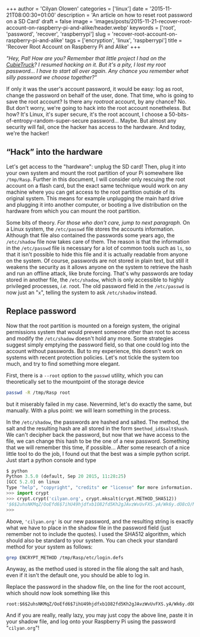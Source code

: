 +++
author = 'Cilyan Olowen'
categories = ['linux']
date = '2015-11-21T08:00:30+01:00'
description = 'An article on how to reset root password on a SD Card'
draft = false
image = 'images/posts/2015-11-21-recover-root-account-on-raspberry-pi-and-alike/header.webp'
keywords = ['root', 'password', 'recover', 'raspberrypi']
slug = 'recover-root-account-on-raspberry-pi-and-alike'
tags = ['encryption', 'linux', 'raspberrypi']
title = 'Recover Root Account on Raspberry Pi and Alike'
+++

_"Hey, Pal! How are you? Remember that little project I had on the
[CubieTruck](http://cubieboard.org/)? I resumed hacking on it. But it's a pity,
I lost my root password... I have to start all over again. Any chance you
remember what silly password we choose together?"_

If only it was the user's account password, it would be easy: log as root,
change the password on behalf of the user, done. That time, who is going to save
the root account? Is there any _rootroot_ account, by any chance? No. But don't
worry, we're going to hack into the root account nonetheless. But how? It's
Linux, it's super secure, it's the root account, I choose a
50-bits-of-entropy-random-super-secure password... Maybe. But almost any
security will fail, once the hacker has access to the hardware. And today, we're
the hacker!

## “Hack” into the hardware

Let's get access to the "hardware": unplug the SD card! Then, plug it into your
own system and mount the root partition of your Pi somewhere like `/tmp/Rasp`.
Further in this document, I will consider only rescuing the root account on a
flash card, but the exact same technique would work on any machine where you can
get access to the root partition outside of its original system. This means for
example unplugging the main hard drive and plugging it into another computer, or
booting a live distribution on the hardware from which you can mount the root
partition.

Some bits of theory. _For those who don't care, jump to next paragraph._ On a
Linux system, the `/etc/passwd` file stores the accounts information. Although
that file also contained the passwords some years ago, the `/etc/shadow` file
now takes care of them. The reason is that the information in the `/etc/passwd`
file is necessary for a lot of common tools such as `ls`, so that it isn't
possible to hide this file and it is actually readable from anyone on the
system. Of course, passwords are not stored in plain text, but still it weakens
the security as it allows anyone on the system to retrieve the hash and run an
offline attack, like brute forcing. That's why passwords are today stored in
another file, the `/etc/shadow`, which is only accessible to highly privileged
processes, _i.e._ root. The old password field in the `/etc/passwd` is now just
an "`x`", telling the system to ask `/etc/shadow` instead.

## Replace password

Now that the root partition is mounted on a foreign system, the original
permissions system that would prevent someone other than root to access and
modify the `/etc/shadow` doesn't hold any more. Some strategies suggest simply
emptying the password field, so that one could log into the account without
passwords. But to my experience, this doesn't work on systems with recent
protection policies. Let's not tickle the system too much, and try to find
something more elegant.

First, there is a `--root` option to the `passwd` utility, which you can
theoretically set to the mountpoint of the storage device

```bash
passwd -R /tmp/Rasp root
```

but it miserably failed in my case. Nevermind, let's do exactly the same, but
manually. With a plus point: we will learn something in the process.

In the `/etc/shadow`, the passwords are hashed and salted. The method, the salt
and the resulting hash are all stored in the form `$method_id$salt$hash`. We
can't decipher back the password, but now that we have access to the file, we
can change this hash to be the one of a new password. Something that we will
remember this time, if possible… After some research of a nice little tool to do
the job, I found out that the best was a simple python script. Just start a
python console and type

```python
$ python
Python 3.5.0 (default, Sep 20 2015, 11:28:25)
[GCC 5.2.0] on linux
Type "help", "copyright", "credits" or "license" for more information.
>>> import crypt
>>> crypt.crypt('cilyan.org', crypt.mksalt(crypt.METHOD_SHA512))
'$6$2uhsNKMqZ/OoEfd6$7ihU49hjdfxb1O82fd5Kh2gJAvzWvUvFXS.yA/Wk6y.dO8cO/MBMWpJ4fyIol9BUYph.9seJ7wb2TqCjaaNHc.'
>>>

```

Above, `'cilyan.org'` is our new password, and the resulting string is exactly
what we have to place in the shadow file in the password field (just remember
not to include the quotes). I used the SHA512 algorithm, which should also be
standard to your system. You can check your standard method for your system as
follows:

```bash
grep ENCRYPT_METHOD /tmp/Rasp/etc/login.defs
```

Anyway, as the method used is stored in the file along the salt and hash, even
if it isn't the default one, you should be able to log in.

Replace the password in the shadow file, on the line for the root account, which
should now look something like this

```plaintext
root:$6$2uhsNKMqZ/OoEfd6$7ihU49hjdfxb1O82fd5Kh2gJAvzWvUvFXS.yA/Wk6y.dO8cO/MBMWpJ4fyIol9BUYph.9seJ7wb2TqCjaaNHc.:15735::::::
```

And if you are really, really lazy, you may just copy the above line, paste it
in your shadow file, and log onto your Raspberry Pi using the password
"`cilyan.org`"!
